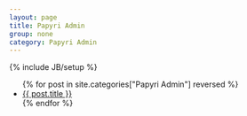 ```yaml
---
layout: page
title: Papyri Admin
group: none
category: Papyri Admin
---
```

{% include JB/setup %}

<ul>
{% for post in site.categories["Papyri Admin"] reversed %}
  <li>
    <a href="{{BASE_PATH}}{{ post.url }}">{{ post.title }}</a>
  </li>
{% endfor %}
</ul>

